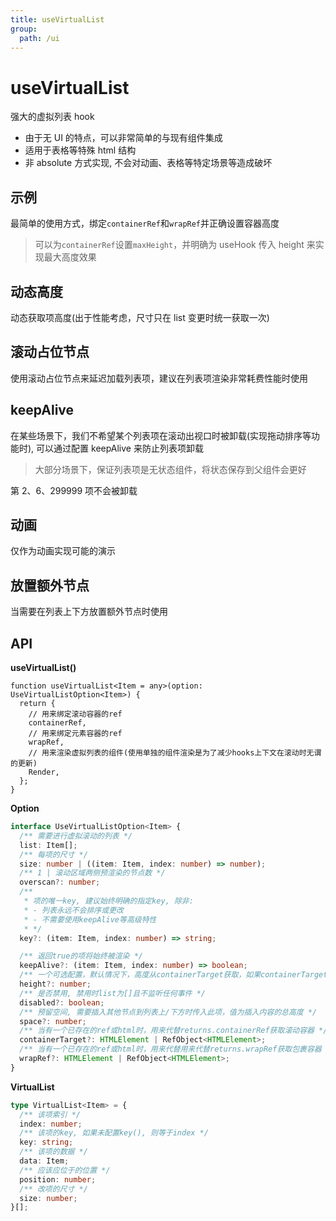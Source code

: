 ```yaml
---
title: useVirtualList
group:
  path: /ui
---
```


# useVirtualList

强大的虚拟列表 hook

- 由于无 UI 的特点，可以非常简单的与现有组件集成
- 适用于表格等特殊 html 结构
- 非 absolute 方式实现, 不会对动画、表格等特定场景等造成破坏

## 示例

最简单的使用方式，绑定`containerRef`和`wrapRef`并正确设置容器高度

<code src="./useVirtualList.demo.tsx"></code>

> 可以为`containerRef`设置`maxHeight`，并明确为 useHook 传入 height 来实现最大高度效果

## 动态高度

动态获取项高度(出于性能考虑，尺寸只在 list 变更时统一获取一次)

<code src="./useVirtualList.dynamic.demo.tsx"></code>

## 滚动占位节点

使用滚动占位节点来延迟加载列表项，建议在列表项渲染非常耗费性能时使用

<code src="./useVirtualList.scrolling.demo.tsx"></code>

## keepAlive

在某些场景下，我们不希望某个列表项在滚动出视口时被卸载(实现拖动排序等功能时), 可以通过配置 keepAlive 来防止列表项卸载

> 大部分场景下，保证列表项是无状态组件，将状态保存到父组件会更好

第 2、6、299999 项不会被卸载

<code src="./useVirtualList.keepAlive.demo.tsx"></code>

## 动画

仅作为动画实现可能的演示

<code src="./useVirtualList.anime.demo.tsx"></code>

## 放置额外节点

当需要在列表上下方放置额外节点时使用

<code src="./useVirtualList.plh.demo.tsx"></code>

## API

**useVirtualList()**

```tsx | pure
function useVirtualList<Item = any>(option: UseVirtualListOption<Item>) {
  return {
    // 用来绑定滚动容器的ref
    containerRef,
    // 用来绑定元素容器的ref
    wrapRef,
    // 用来渲染虚拟列表的组件(使用单独的组件渲染是为了减少hooks上下文在滚动时无谓的更新)
    Render,
  };
}
```

**Option**

```ts
interface UseVirtualListOption<Item> {
  /** 需要进行虚拟滚动的列表 */
  list: Item[];
  /** 每项的尺寸 */
  size: number | ((item: Item, index: number) => number);
  /** 1 | 滚动区域两侧预渲染的节点数 */
  overscan?: number;
  /**
   * 项的唯一key, 建议始终明确的指定key, 除非:
   * - 列表永远不会排序或更改
   * - 不需要使用keepAlive等高级特性
   * */
  key?: (item: Item, index: number) => string;

  /** 返回true的项将始终被渲染 */
  keepAlive?: (item: Item, index: number) => boolean;
  /** 一个可选配置，默认情况下，高度从containerTarget获取，如果containerTarget没有实际高度或需要实现"最大高度"效果时，使用此配置 */
  height?: number;
  /** 是否禁用, 禁用时list为[]且不监听任何事件 */
  disabled?: boolean;
  /** 预留空间, 需要插入其他节点到列表上/下方时传入此项，值为插入内容的总高度 */
  space?: number;
  /** 当有一个已存在的ref或html时，用来代替returns.containerRef获取滚动容器 */
  containerTarget?: HTMLElement | RefObject<HTMLElement>;
  /** 当有一个已存在的ref或html时，用来代替用来代替returns.wrapRef获取包裹容器 */
  wrapRef?: HTMLElement | RefObject<HTMLElement>;
}
```

**VirtualList**

```ts
type VirtualList<Item> = {
  /** 该项索引 */
  index: number;
  /** 该项的key, 如果未配置key(), 则等于index */
  key: string;
  /** 该项的数据 */
  data: Item;
  /** 应该应位于的位置 */
  position: number;
  /** 改项的尺寸 */
  size: number;
}[];
```
